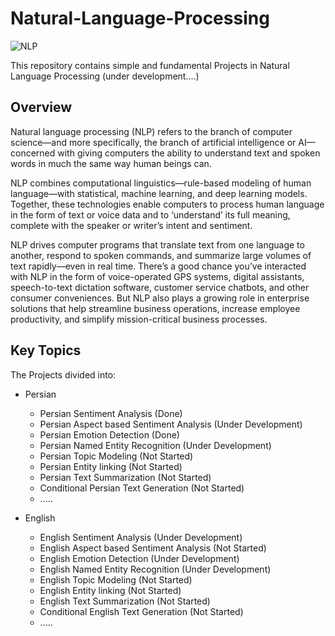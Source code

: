 # Natural-Language-Processing
![NLP](https://github.com/Aliarcher/Natural-Language-Processing/assets/53465519/aeb5b83b-2f7c-4588-9ec3-440906571bc0)


This repository contains simple and fundamental Projects in Natural Language Processing (under development....)
## Overview
Natural language processing (NLP) refers to the branch of computer science—and more specifically, the branch of artificial intelligence or AI—concerned with giving computers the ability to understand text and spoken words in much the same way human beings can.

NLP combines computational linguistics—rule-based modeling of human language—with statistical, machine learning, and deep learning models. Together, these technologies enable computers to process human language in the form of text or voice data and to ‘understand’ its full meaning, complete with the speaker or writer’s intent and sentiment.

NLP drives computer programs that translate text from one language to another, respond to spoken commands, and summarize large volumes of text rapidly—even in real time. There’s a good chance you’ve interacted with NLP in the form of voice-operated GPS systems, digital assistants, speech-to-text dictation software, customer service chatbots, and other consumer conveniences. But NLP also plays a growing role in enterprise solutions that help streamline business operations, increase employee productivity, and simplify mission-critical business processes.


## Key Topics
The Projects divided into:
* Persian
  * Persian Sentiment Analysis (Done)
  * Persian Aspect based Sentiment Analysis (Under Development)
  * Persian Emotion Detection (Done)
  * Persian Named Entity Recognition (Under Development)
  * Persian Topic Modeling (Not Started)
  * Persian Entity linking (Not Started)
  * Persian Text Summarization (Not Started)
  * Conditional Persian Text Generation (Not Started)
  * .....
  
* English
  * English Sentiment Analysis (Under Development)
  * English Aspect based Sentiment Analysis (Not Started)
  * English Emotion Detection (Under Development)
  * English Named Entity Recognition (Under Development)
  * English Topic Modeling (Not Started)
  * English Entity linking (Not Started)
  * English Text Summarization (Not Started)
  * Conditional English Text Generation (Not Started)
  * .....
    

